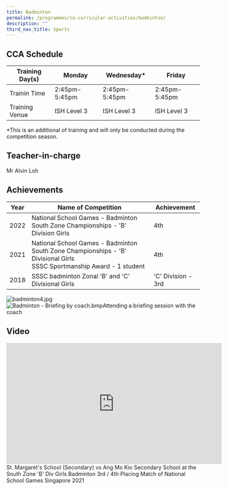 ```yaml
---
title: Badminton
permalink: /programmes/co-curricular-activities/badminton/
description: ""
third_nav_title: Sports
---
```

CCA Schedule
------------


| **Training Day(s)** | Monday | Wednesday* | Friday |
| -------- | -------- | -------- | -------- | 
| Trainin Time     | 2:45pm-5:45pm    | 2:45pm-5:45pm     | 2:45pm-5:45pm |
| Training Venue | ISH Level 3 | ISH Level 3 | ISH Level 3

*This is an additional of training and will only be conducted during the competition season.


Teacher-in-charge
------------
Mr Alvin Loh

Achievements
------------

| Year | Name of Competition | Achievement |
| -------- | -------- | -------- |
| 2022     | National School Games - Badminton South Zone Championships -  'B' Division Girls     | 4th     |
|2021 | National School Games - Badminton South Zone Championships - 'B' Divisional Girls <br> SSSC Sportmanship Award - 1 student | 4th |
|2018 | SSSC badminton Zonal 'B' and 'C' Divisional Girls | 'C' Division - 3rd

![badminton4.jpg](https://stmargaretssec-moe-edu-sg-admin.cwp.sg/qql/slot/u168/Programmes/CCAs/badminton4.jpg)
<br>![Badminton - Briefing by coach.bmp](https://stmargaretssec-moe-edu-sg-admin.cwp.sg/qql/slot/u168/Programmes/CCAs/Badminton/Badminton%20-%20Briefing%20by%20coach.bmp)Attending a briefing session with the coach

Video
------------
<iframe width="560" height="315" src="https://www.youtube.com/embed/6L60zz-yroE" title="YouTube video player" frameborder="0" allow="accelerometer; autoplay; clipboard-write; encrypted-media; gyroscope; picture-in-picture; web-share" allowfullscreen></iframe>
St. Margaret's School (Secondary) vs Ang Mo Kio Secondary School at the South Zone 'B' Div Girls Badminton 3rd / 4th Placing Match of National School Games Singapore 2021